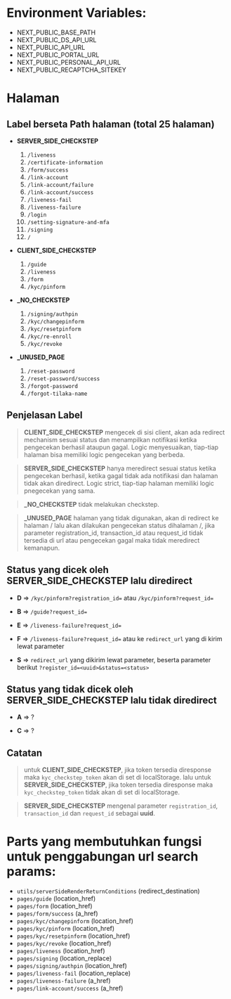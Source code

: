 # Environment Variables:

- NEXT_PUBLIC_BASE_PATH
- NEXT_PUBLIC_DS_API_URL
- NEXT_PUBLIC_API_URL
- NEXT_PUBLIC_PORTAL_URL
- NEXT_PUBLIC_PERSONAL_API_URL
- NEXT_PUBLIC_RECAPTCHA_SITEKEY

# Halaman

## Label berseta Path halaman (total 25 halaman)

- **SERVER_SIDE_CHECKSTEP**

  1. `/liveness`
  2. `/certificate-information`
  3. `/form/success`
  4. `/link-account`
  5. `/link-account/failure`
  6. `/link-account/success`
  7. `/liveness-fail`
  8. `/liveness-failure`
  9. `/login`
  10. `/setting-signature-and-mfa`
  11. `/signing`
  12. `/`

- **CLIENT_SIDE_CHECKSTEP**

  1. `/guide`
  2. `/liveness`
  3. `/form`
  4. `/kyc/pinform`

- **\_NO_CHECKSTEP**

  1. `/signing/authpin`
  2. `/kyc/changepinform`
  3. `/kyc/resetpinform`
  4. `/kyc/re-enroll`
  5. `/kyc/revoke`

- **\_UNUSED_PAGE**

  1. `/reset-password`
  2. `/reset-password/success`
  3. `/forgot-password`
  4. `/forgot-tilaka-name`

## Penjelasan Label

> **CLIENT_SIDE_CHECKSTEP** mengecek di sisi client, akan ada redirect mechanism sesuai status dan menampilkan notifikasi ketika pengecekan berhasil ataupun gagal. Logic menyesuaikan, tiap-tiap halaman bisa memiliki logic pengecekan yang berbeda.

> **SERVER_SIDE_CHECKSTEP** hanya meredirect sesuai status ketika pengecekan berhasil, ketika gagal tidak ada notifikasi dan halaman tidak akan diredirect. Logic strict, tiap-tiap halaman memiliki logic pnegecekan yang sama.

> **\_NO_CHECKSTEP** tidak melakukan checkstep.

> **\_UNUSED_PAGE** halaman yang tidak digunakan, akan di redirect ke halaman / lalu akan dilakukan pengecekan status dihalaman /, jika parameter registration_id, transaction_id atau request_id tidak tersedia di url atau pengecekan gagal maka tidak meredirect kemanapun.

## Status yang dicek oleh SERVER_SIDE_CHECKSTEP lalu diredirect

- **D** => `/kyc/pinform?registration_id=` atau `/kyc/pinform?request_id=`

- **B** => `/guide?request_id=`

- **E** => `/liveness-failure?request_id=`

- **F** => `/liveness-failure?request_id=` atau ke `redirect_url` yang di kirim lewat parameter

- **S** => `redirect_url` yang dikirim lewat parameter, beserta parameter berikut `?register_id=<uuid>&status=<status>`

## Status yang tidak dicek oleh SERVER_SIDE_CHECKSTEP lalu tidak diredirect

- **A** => ?

- **C** => ?

## Catatan

> untuk **CLIENT_SIDE_CHECKSTEP**, jika token tersedia diresponse maka `kyc_checkstep_token` akan di set di localStorage. lalu untuk **SERVER_SIDE_CHECKSTEP**, jika token tersedia diresponse maka `kyc_checkstep_token` tidak akan di set di localStorage.

> **SERVER_SIDE_CHECKSTEP** mengenal parameter `registration_id`, `transaction_id` dan `request_id` sebagai **uuid**.

# Parts yang membutuhkan fungsi untuk penggabungan url search params:

- `utils/serverSideRenderReturnConditions` (redirect_destination)
- `pages/guide` (location_href)
- `pages/form` (location_href)
- `pages/form/success` (a_href)
- `pages/kyc/changepinform` (location_href)
- `pages/kyc/pinform` (location_href)
- `pages/kyc/resetpinform` (location_href)
- `pages/kyc/revoke` (location_href)
- `pages/liveness` (location_href)
- `pages/signing` (location_replace)
- `pages/signing/authpin` (location_href)
- `pages/liveness-fail` (location_replace)
- `pages/liveness-failure` (a_href)
- `pages/link-account/success` (a_href)
